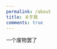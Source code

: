 ```yaml
---
permalink: /about
title: 关于我
comments: true
---
```


<style>
img {
    max-height: 150px;
    margin-left: 32px;
}
ul {
    list-style: square;
}
</style>

一个废物罢了